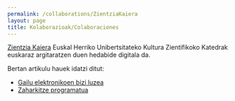 ```yaml
---
permalink: /collaborations/ZientziaKaiera
layout: page
title: Kolaborazioak/Colaboraciones
---
```

[Zientzia Kaiera](https://zientziakaiera.eus/) Euskal Herriko Unibertsitateko Kultura Zientifikoko Katedrak euskaraz argitaratzen duen hedabide digitala da. 

Bertan artikulu hauek idatzi ditut:
- [Gailu elektronikoen bizi luzea](https://zientziakaiera.eus/2020/11/18/gailu-elektronikoen-bizi-luzea/)
- [Zaharkitze programatua](https://zientziakaiera.eus/2021/03/29/zaharkitze-programatua/)



